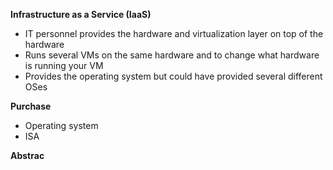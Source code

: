 
**Infrastructure as a Service (IaaS)**
- IT personnel provides the hardware and virtualization layer on top of the hardware
- Runs several VMs on the same hardware and to change what hardware is running your VM
- Provides the operating system but could have provided several different OSes

**Purchase**
- Operating system
- ISA

**Abstrac**